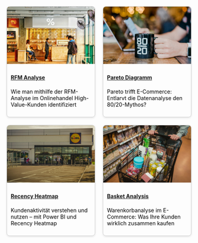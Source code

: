 

<div style="display: flex; flex-wrap: wrap; gap: 20px; justify-content: center;">

  <div style="flex: 0 0 calc(50% - 20px); box-sizing: border-box; border: 1px solid #ccc; border-radius: 8px; overflow: hidden; box-shadow: 0 2px 5px rgba(0,0,0,0.1);">
    <a href="rfm_1.html">
      <img src="../assets/img/rfm_1_01.jpg" alt="RFM Analysis" style="width: 100%; height: 150px; object-fit: cover;">
      <p style="padding: 10px; text-align: left; font-weight: bold; margin-bottom: 0px;">RFM Analyse</p>
      </a>
      <p style="padding: 10px; text-align: left; color: #000000; margin-top: 0px;">Wie man mithilfe der RFM-Analyse im Onlinehandel High-Value-Kunden identifiziert</p>
  </div>

  <div style="flex: 0 0 calc(50% - 20px); box-sizing: border-box; border: 1px solid #ccc; border-radius: 8px; overflow: hidden; box-shadow: 0 2px 5px rgba(0,0,0,0.1);">
    <a href="pareto_1.html">
      <img src="../assets/img/pareto_1_0.jpg" alt="Pareto Analysis" style="width: 100%; height: 150px; object-fit: cover;">
      <p style="padding: 10px; text-align: left; font-weight: bold; margin-bottom: 0px;">Pareto Diagramm</p>
    </a>
      <p style="padding: 10px; text-align: left; color: #000000; margin-top: 0px;">Pareto trifft E-Commerce: Entlarvt die Datenanalyse den 80/20-Mythos?</p>
  </div>

  <div style="flex: 0 0 calc(50% - 20px); box-sizing: border-box; border: 1px solid #ccc; border-radius: 8px; overflow: hidden; box-shadow: 0 2px 5px rgba(0,0,0,0.1);">
    <a href="recency_1.html">
      <img src="../assets/img/recency_1_0.jpg" alt="Recency Analysis" style="width: 100%; height: 150px; object-fit: cover;">
      <p style="padding: 10px; text-align: left; font-weight: bold; margin-bottom: 0px;">Recency Heatmap</p>
    </a>
      <p style="padding: 10px; text-align: left; color: #000000; margin-top: 0px;">Kundenaktivität verstehen und nutzen – mit Power BI und Recency Heatmap</p>
  </div>

  <div style="flex: 0 0 calc(50% - 20px); box-sizing: border-box; border: 1px solid #ccc; border-radius: 8px; overflow: hidden; box-shadow: 0 2px 5px rgba(0,0,0,0.1);">
    <a href="basket_1.html">
      <img src="../assets/img/basket_1_0.jpg" alt="Basket Analysis" style="width: 100%; height: 150px; object-fit: cover;">
      <p style="padding: 10px; text-align: left; font-weight: bold; margin-bottom: 0px;">Basket Analysis</p>
    </a>
      <p style="padding: 10px; text-align: left; color: #000000; margin-top: 0px;">Warenkorbanalyse im E-Commerce: Was Ihre Kunden wirklich zusammen kaufen</p>
  </div>
  
  <!-- Repeat for other projects -->

</div>
